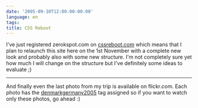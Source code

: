 ```yaml
---
date: '2005-09-10T12:00:00-00:00'
language: en
tags:
title: CSS Reboot
---
```



I've just registered zerokspot.com on <a href="http://cssreboot.com">cssreboot.com</a> which means that I plan to relaunch this site here on the 1st November with a complete new look and probably also with some new structure. I'm not completely sure yet how much I will change on the structure but I've definitely some ideas to evaluate ;)

-------------------------------



And finally even the last photo from my trip is available on flickr.com. Each photo has the <a href="http://flickr.com/photos/zerok/tags/denmarkgermany2005/">denmarkgermany2005</a> tag assigned so if you want to watch only these photos, go ahead :)